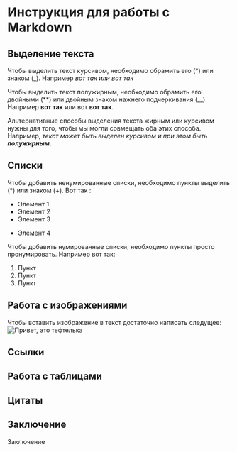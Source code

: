 # Инструкция для работы с Markdown

## Выделение текста

Чтобы выделить текст курсивом, необходимо обрамить его (*) или знаком (_). Например *вот так или _вот так_*

Чтобы выделить текст полужирным, необходимо обрамить его двойными (**) или двойным знаком нажнего подчеркивания (__). Например **вот так** или вот __вот так__.

Альтернативные способы выделения текста жирным или курсивом нужны для того, чтобы мы могли совмещать оба этих способа. Например, _текст может быть выделен курсивом и при этом быть **полужирным**_.

## Списки

Чтобы добавить ненумированные списки, необходимо пункты выделить (*) или знаком (+). Вот так :
* Элемент 1
* Элемент 2
* Элемент 3
+ Элемент 4

Чтобы добавить нумированные списки, необходимо пункты просто пронумировать. Например вот так:
1. Пункт
2. Пункт
3. Пункт

## Работа с изображениями

Чтобы вставить изображение в текст достаточно написать следущее:
![Привет, это тефтелька](teftelka.jpg)

## Ссылки

## Работа с таблицами

## Цитаты

## Заключение
Заключение
